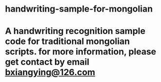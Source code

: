# handwriting-sample-for-mongolian
# A handwriting recognition sample code for traditional mongolian scripts. for more information, please get contact by email bxiangying@126.com
